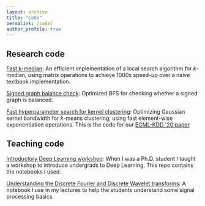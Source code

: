 ```yaml
---
layout: archive
title: "Code"
permalink: /code/
author_profile: true
---
```


<h2>Research code</h2>

<a href="https://github.com/justbruno/fast-kmedian">Fast k-median</a>:
An efficient implementation of a local search algorithm for $k$-median, using matrix operations to achieve 1000x speed-up over a naive textbook implementation.

<a href="https://github.com/justbruno/signed-graph-balance-checker">Signed graph balance check</a>:
Optimized BFS for checking whether a signed graph is balanced.

<a href="https://github.com/justbruno/off-the-grid/">Fast hyperparameter search for kernel clustering</a>:
Optimizing Gaussian kernel bandwidth for $k$-means clustering, using fast element-wise exponentiation operations. This is the code for our <a href="https://arxiv.org/abs/2006.13567">ECML-KDD '20 paper</a>.

<h2>Teaching code</h2>
<a href="https://github.com/brunez/dl_workshop_upm">Introductory Deep Learning workshop</a>:
When I was a Ph.D. student I taught a workshop to introduce undergrads to Deep Learning. This repo contains the notebooks I used.

<a href="https://github.com/justbruno/signal_processing_notebook/blob/main/signal_processing.ipynb">Understanding the Discrete Fourier and Discrete Wavelet transforms</a>:
A notebook I use in my lectures to help the students understand some signal processing basics.
